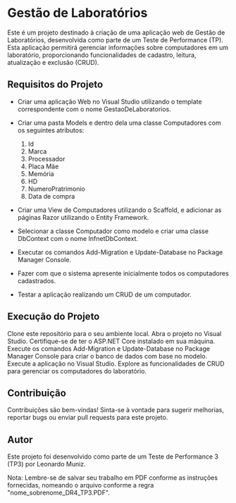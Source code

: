 # Gestão de Laboratórios
Este é um projeto destinado à criação de uma aplicação web de Gestão de Laboratórios, desenvolvida como parte de um Teste de Performance (TP). Esta aplicação permitirá gerenciar informações sobre computadores em um laboratório, proporcionando funcionalidades de cadastro, leitura, atualização e exclusão (CRUD).

## Requisitos do Projeto
* Criar uma aplicação Web no Visual Studio utilizando o template correspondente com o nome GestaoDeLaboratorios.
* Criar uma pasta Models e dentro dela uma classe Computadores com os seguintes atributos:
   1. Id
   2. Marca
   3. Processador
   4. Placa Mãe
   5. Memória
   6. HD
   7. NumeroPratrimonio
   8. Data de compra

* Criar uma View de Computadores utilizando o Scaffold, e adicionar as páginas Razor utilizando o Entity Framework.
* Selecionar a classe Computador como modelo e criar uma classe DbContext com o nome InfnetDbContext.
* Executar os comandos Add-Migration e Update-Database no Package Manager Console.
* Fazer com que o sistema apresente inicialmente todos os computadores cadastrados.
* Testar a aplicação realizando um CRUD de um computador.

## Execução do Projeto
Clone este repositório para o seu ambiente local.
Abra o projeto no Visual Studio.
Certifique-se de ter o ASP.NET Core instalado em sua máquina.
Execute os comandos Add-Migration e Update-Database no Package Manager Console para criar o banco de dados com base no modelo.
Execute a aplicação no Visual Studio.
Explore as funcionalidades de CRUD para gerenciar os computadores do laboratório.

## Contribuição
Contribuições são bem-vindas! Sinta-se à vontade para sugerir melhorias, reportar bugs ou enviar pull requests para este projeto.

## Autor
Este projeto foi desenvolvido como parte de um Teste de Performance 3 (TP3) por Leonardo Muniz.

Nota: Lembre-se de salvar seu trabalho em PDF conforme as instruções fornecidas, nomeando o arquivo conforme a regra "nome_sobrenome_DR4_TP3.PDF".
